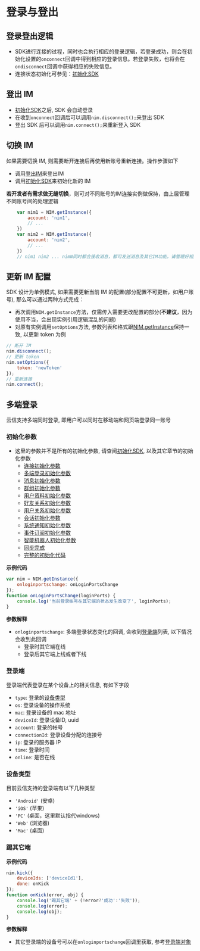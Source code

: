 # 登录与登出

## <span id="登录登出逻辑">登录登出逻辑</span>

- SDK进行连接的过程，同时也会执行相应的登录逻辑，若登录成功，则会在初始化设置的`onconnect`回调中得到相应的登录信息。若登录失败，也将会在`ondisconnect`回调中获得相应的失败信息。
- 连接状态初始化可参见：[初始化SDK](/docs/product/IM即时通讯/SDK开发集成/Web开发集成/初始化)

## <span id="登出IM">登出 IM</span>

- [初始化SDK](/docs/product/IM即时通讯/SDK开发集成/Web开发集成/初始化)之后, SDK 会自动登录
- 在收到`onconnect`回调后可以调用`nim.disconnect();`来登出 SDK
- 登出 SDK 后可以调用`nim.connect();`来重新登入 SDK

## <span id="切换IM">切换 IM</soan>

如果需要切换 IM, 则需要断开连接后再使用新账号重新连接。操作步骤如下
- 调用[登出IM](/docs/product/IM即时通讯/SDK开发集成/Web开发集成/登录登出#登出IM)来登出IM
- 调用[初始化SDK](/docs/product/IM即时通讯/SDK开发集成/Web开发集成/初始化)来初始化新的 IM

**若开发者有需求做无缝切换**，则可对不同账号的IM连接实例做保持，由上层管理不同账号间的处理逻辑

```javascript
    var nim1 = NIM.getInstance({
        account: 'nim1',
        // ...
    })
    var nim2 = NIM.getInstance({
        account: 'nim2',
        // ...
    })
    // nim1 nim2 ... nimN同时都会接收消息，都可发送消息及其它IM功能，请管理好相应实例方法的独立性，以及浏览器性能
```

## <span id="更新IM配置">更新 IM 配置</span>

SDK 设计为单例模式, 如果需要更新当前 IM 的配置(部分配置不可更新，如用户账号), 那么可以通过两种方式完成：

- 再次调用`NIM.getInstance`方法，仅需传入需要更改配置的部分(**不建议**，因为使用不当，会出现实例引用逻辑混乱的问题)
- 对原有实例调用`setOptions`方法, 参数列表和格式跟[NIM.getInstance](/docs/product/IM即时通讯/SDK开发集成/Web开发集成/初始化)保持一致, 以更新 token 为例

```javascript
// 断开 IM
nim.disconnect();
// 更新 token
nim.setOptions({
    token: 'newToken'
});
// 重新连接
nim.connect();
```

## <span id="多端登录">多端登录</span>

云信支持多端同时登录, 即用户可以同时在移动端和网页端登录同一账号

### <span id="多端登录初始化参数">初始化参数</span>

- 这里的参数并不是所有的初始化参数, 请查阅[初始化SDK](/docs/product/IM即时通讯/SDK开发集成/Web开发集成/初始化), 以及其它章节的初始化参数
    - [连接初始化参数](/docs/product/IM即时通讯/SDK开发集成/Web开发集成/初始化#参数解释)
    - [多端登录初始化参数](/docs/product/IM即时通讯/SDK开发集成/Web开发集成/登录登出#多端登录初始化参数)
    - [消息初始化参数](/docs/product/IM即时通讯/SDK开发集成/Web开发集成/消息收发#消息初始化参数)
    - [群组初始化参数](/docs/product/IM即时通讯/SDK开发集成/Web开发集成/群组功能#群组初始化参数)
    - [用户资料初始化参数](/docs/product/IM即时通讯/SDK开发集成/Web开发集成/用户资料托管#用户资料初始化参数)
    - [好友关系初始化参数](/docs/product/IM即时通讯/SDK开发集成/Web开发集成/好友关系托管#好友关系初始化参数)
    - [用户关系初始化参数](/docs/product/IM即时通讯/SDK开发集成/Web开发集成/用户关系托管#用户关系初始化参数)
    - [会话初始化参数](/docs/product/IM即时通讯/SDK开发集成/Web开发集成/最近会话#会话初始化参数)
    - [系统通知初始化参数](/docs/product/IM即时通讯/SDK开发集成/Web开发集成/系统通知#系统通知初始化参数)
    <!--SKIP-BEGIN-->
    - [事件订阅初始化参数](/docs/product/IM即时通讯/SDK开发集成/Web开发集成/事件订阅#订阅推送初始化参数)
    - [智能机器人初始化参数](/docs/product/IM即时通讯/SDK开发集成/Web开发集成/智能机器人#同步机器人列表)
    <!--SKIP-END-->
    - [同步完成](/docs/product/IM即时通讯/SDK开发集成/Web开发集成/初始化#同步完成)
    - [完整的初始化代码](/docs/product/IM即时通讯/SDK开发集成/Web开发集成/初始化#完整的初始化代码)

**示例代码**

```javascript
var nim = NIM.getInstance({
    onloginportschange: onLoginPortsChange
});
function onLoginPortsChange(loginPorts) {
    console.log('当前登录帐号在其它端的状态发生改变了', loginPorts);
}
```

**参数解释**

- `onloginportschange`: 多端登录状态变化的回调, 会收到[登录端](/docs/product/IM即时通讯/SDK开发集成/Web开发集成/登录登出#登录端)列表, 以下情况会收到此回调
    - 登录时其它端在线
    - 登录后其它端上线或者下线

### <span id="登录端">登录端</span>

登录端代表登录在某个设备上的相关信息, 有如下字段
- `type`: 登录的[设备类型](/docs/product/IM即时通讯/SDK开发集成/Web开发集成/登录登出#设备类型)
- `os`: 登录设备的操作系统
- `mac`: 登录设备的 mac 地址
- `deviceId`: 登录设备ID, uuid
- `account`: 登录的帐号
- `connectionId`: 登录设备分配的连接号
- `ip`: 登录的服务器 IP
- `time`: 登录时间
- `online`: 是否在线

### <span id="设备类型">设备类型</span>

目前云信支持的登录端有以下几种类型
- `'Android'` (安卓)
- `'iOS'` (苹果)
- `'PC'` (桌面，这里默认指代windows)
- `'Web'` (浏览器)
- `'Mac'` (桌面)

### <span id="踢其它端">踢其它端</span>

**示例代码**

```javascript
nim.kick({
    deviceIds: ['deviceId1'],
    done: onKick
});
function onKick(error, obj) {
    console.log('踢其它端' + (!error?'成功':'失败'));
    console.log(error);
    console.log(obj);
}
```

**参数解释**

- 其它登录端的设备号可以在`onloginportschange`回调里获取, 参考[登录端对象](/docs/product/IM即时通讯/SDK开发集成/Web开发集成/登录登出#登录端对象)
